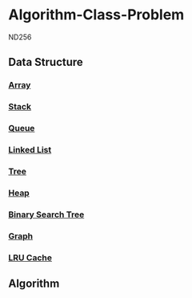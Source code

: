 # Algorithm-Class-Problem
ND256

## Data Structure

### [Array](tree/master/Array)

### [Stack]()

### [Queue]()

### [Linked List]()

### [Tree]()

### [Heap]()

### [Binary Search Tree]()

### [Graph]()

### [LRU Cache]()

## Algorithm

